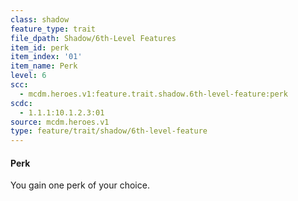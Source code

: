 ```yaml
---
class: shadow
feature_type: trait
file_dpath: Shadow/6th-Level Features
item_id: perk
item_index: '01'
item_name: Perk
level: 6
scc:
  - mcdm.heroes.v1:feature.trait.shadow.6th-level-feature:perk
scdc:
  - 1.1.1:10.1.2.3:01
source: mcdm.heroes.v1
type: feature/trait/shadow/6th-level-feature
---
```


#### Perk

You gain one perk of your choice.
